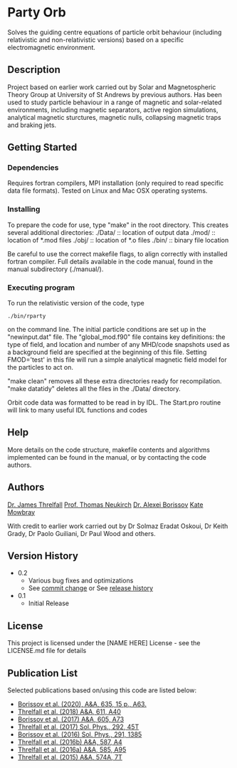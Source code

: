 # Party Orb

Solves the guiding centre equations of particle orbit behaviour (including relativistic and non-relativistic versions) based on a specific electromagnetic environment.

## Description

Project based on earlier work carried out by Solar and Magnetospheric Theory Group at University of St Andrews by previous authors. Has been used to study particle behaviour in a range of magnetic and solar-related environments, including magnetic separators, active region simulations, analytical magnetic sturctures, magnetic nulls, collapsing magnetic traps and braking jets. 

## Getting Started

### Dependencies

Requires fortran compilers, MPI installation (only required to read specific data file formats). Tested on Linux and Mac OSX operating systems.

### Installing

To prepare the code for use, type "make" in the root directory.
This creates several additional directories:
./Data/	::	location of output data
./mod/	:: 	location of *.mod files
./obj/	::	location of *.o files
./bin/	::	binary file location

Be careful to use the correct makefile flags, to align correctly with installed fortran compiler. Full details available in the code manual, found in the manual subdirectory (./manual/).

### Executing program

To run the relativistic version of the code, type 
```
./bin/rparty
```
on the command line. The initial particle conditions are set up in the "newinput.dat" file. The "global_mod.f90" file contains key definitions: the type of field, and location and number of any MHD/code snapshots used as a background field are specified at the beginning of this file. Setting FMOD='test' in this file will run a simple analytical magnetic field model for the particles to act on.

"make clean" removes all these extra directories ready for recompilation.
"make datatidy" deletes all the files in the ./Data/ directory.

Orbit code data was formatted to be read in by IDL. The Start.pro routine will link to many useful IDL functions and codes


## Help

More details on the code structure, makefile contents and algorithms implemented can be found in the manual, or by contacting the code authors.


## Authors
 
[Dr. James Threlfall](mailto:j.threlfall@abertay.ac.uk)
[Prof. Thomas Neukirch](mailto:tn3@st-andrews.ac.uk)
[Dr. Alexei Borissov](mailto:a.borissov@epcc.ed.ac.uk)
[Kate Mowbray](mailto:jm380@st-andrews.ac.uk)

With credit to earlier work carried out by Dr Solmaz Eradat Oskoui, Dr Keith Grady, Dr Paolo Guiliani, Dr Paul Wood and others.

## Version History

* 0.2
    * Various bug fixes and optimizations
    * See [commit change]() or See [release history]()
* 0.1
    * Initial Release

## License

This project is licensed under the [NAME HERE] License - see the LICENSE.md file for details

## Publication List

Selected publications based on/using this code are listed below:
* [Borissov et al. (2020), A&A, 635, 15 p., A63.](https://doi.org/10.1051/0004-6361/201936977)
* [Threlfall et al. (2018) A&A, 611, A40](https://doi.org/10.1051/0004-6361/201731915)
* [Borissov et al. (2017) A&A, 605, A73](http://dx.doi.org/10.1051/0004-6361/201731183)
* [Threlfall et al. (2017) Sol. Phys., 292, 45T](http://dx.doi.org/10.1007/s11207-017-1060-0)
* [Borissov et al. (2016) Sol. Phys., 291, 1385](http://dx.doi.org/10.1007/s11207-016-0915-0)
* [Threlfall et al. (2016b) A&A, 587, A4](http://dx.doi.org/10.1051/0004-6361/201526657)
* [Threlfall et al. (2016a) A&A, 585, A95](http://dx.doi.org/10.1051/0004-6361/201424366)
* [Threlfall et al. (2015) A&A, 574A, 7T](http://dx.doi.org/10.1051/0004-6361/201424366)
